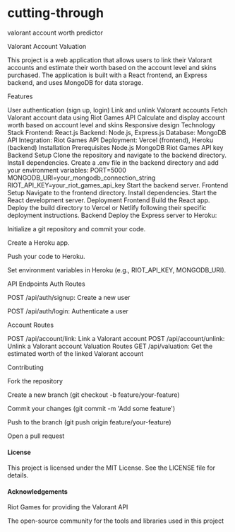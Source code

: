 # cutting-through
valorant account worth predictor

Valorant Account Valuation

This project is a web application that allows users to link their Valorant accounts and estimate their worth based on the account level and skins purchased. The application is built with a React frontend, an Express backend, and uses MongoDB for data storage.


Features

User authentication (sign up, login)
Link and unlink Valorant accounts
Fetch Valorant account data using Riot Games API
Calculate and display account worth based on account level and skins
Responsive design
Technology Stack
Frontend: React.js
Backend: Node.js, Express.js
Database: MongoDB
API Integration: Riot Games API
Deployment: Vercel (frontend), Heroku (backend)
Installation
Prerequisites
Node.js
MongoDB
Riot Games API key
Backend Setup
Clone the repository and navigate to the backend directory.
Install dependencies.
Create a .env file in the backend directory and add your environment variables:
PORT=5000
MONGODB_URI=your_mongodb_connection_string
RIOT_API_KEY=your_riot_games_api_key
Start the backend server.
Frontend Setup
Navigate to the frontend directory.
Install dependencies.
Start the React development server.
Deployment
Frontend
Build the React app.
Deploy the build directory to Vercel or Netlify following their specific deployment instructions.
Backend
Deploy the Express server to Heroku:


Initialize a git repository and commit your code.

Create a Heroku app.

Push your code to Heroku.

Set environment variables in Heroku (e.g., RIOT_API_KEY, MONGODB_URI).

API Endpoints
Auth Routes

POST /api/auth/signup: Create a new user

POST /api/auth/login: Authenticate a user

Account Routes

POST /api/account/link: Link a Valorant account
POST /api/account/unlink: Unlink a Valorant account
Valuation Routes
GET /api/valuation: Get the estimated worth of the linked Valorant account


Contributing


Fork the repository

Create a new branch (git checkout -b feature/your-feature)

Commit your changes (git commit -m 'Add some feature')

Push to the branch (git push origin feature/your-feature)

Open a pull request

#### License


This project is licensed under the MIT License. See the LICENSE file for details.


#### Acknowledgements

Riot Games for providing the Valorant API

The open-source community for the tools and libraries used in this project
